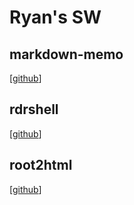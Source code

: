Ryan's SW
================================================================================


markdown-memo
--------------------------------------------------------------------------------

[[github](https://github.com/rreece/markdown-memo)]


rdrshell
--------------------------------------------------------------------------------

[[github](https://github.com/rreece/rdrshell)]


root2html
--------------------------------------------------------------------------------

[[github](https://github.com/rreece/root2html)]


